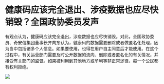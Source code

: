 # 健康码应该完全退出、涉疫数据也应尽快销毁？全国政协委员发声

有观点认为，健康码应该完全退出，涉疫数据也应尽快销毁。对此，全国政协委员、奇安信集团董事长齐向东认为，健康码的数据需要删除或者做匿名化处理，因为当中包括诸多个人信息。如果要使用，也得在用户自主同意后才能使用。在这个过程中，有关运营部门需要及时公开数据的流向、删除或者匿名化的有关情况，并接受有关部门的监督。如果被利用到其他地方或牟利等非正常途径，每一个公民都有权利拒绝。

![](https://inews.gtimg.com/newsapp_bt/0/15694166045/1000)

